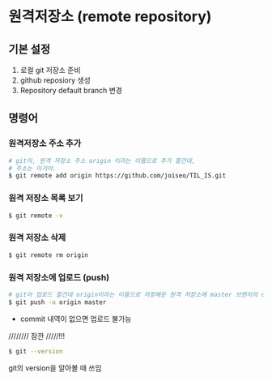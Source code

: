 # 원격저장소 (remote repository)

## 기본 설정

1. 로컬 git 저장소 준비 
2. github reposiory 생성
3.  Repository default branch 변경



## 명령어

### 원격저장소 주소 추가

```bash
# git아, 원격 저장소 주소 origin 이라는 이름으로 추가 할건데, 
# 주소는 이거야.
$ git remote add origin https://github.com/joiseo/TIL_IS.git

```



### 원격 저장소 목록 보기

```bash
$ git remote -v
```

### 원격 저장소 삭제

```bash
$ git remote rm origin
```



### 원격 저장소에 업로드 (push)

```bash
# git아 업로드 할건데 origin이라는 이름으로 저장해둔 원격 저장소에 master 브랜치의 commit 내역들을 업로드할거야.
$ git push -u origin master
```

- commit 내역이 없으면 업로드 불가능



//////// 잠깐 /////!!!

```bash
$ git --version
```

git의 version을  알아볼 때 쓰임


